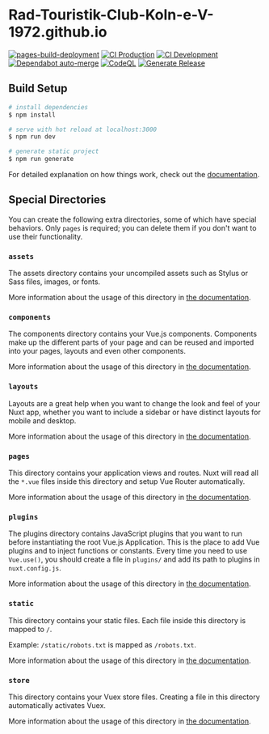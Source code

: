 # Rad-Touristik-Club-Koln-e-V-1972.github.io

[![pages-build-deployment](https://github.com/Rad-Touristik-Club-Koln-e-V-1972/Rad-Touristik-Club-Koln-e-V-1972.github.io/actions/workflows/pages/pages-build-deployment/badge.svg)](https://github.com/Rad-Touristik-Club-Koln-e-V-1972/Rad-Touristik-Club-Koln-e-V-1972.github.io/actions/workflows/pages/pages-build-deployment)
[![CI Production](https://github.com/Rad-Touristik-Club-Koln-e-V-1972/Rad-Touristik-Club-Koln-e-V-1972.github.io/actions/workflows/ci_production.yml/badge.svg)](https://github.com/Rad-Touristik-Club-Koln-e-V-1972/Rad-Touristik-Club-Koln-e-V-1972.github.io/actions/workflows/ci_production.yml)
[![CI Development](https://github.com/Rad-Touristik-Club-Koln-e-V-1972/Rad-Touristik-Club-Koln-e-V-1972.github.io/actions/workflows/ci_development.yml/badge.svg)](https://github.com/Rad-Touristik-Club-Koln-e-V-1972/Rad-Touristik-Club-Koln-e-V-1972.github.io/actions/workflows/ci_development.yml)
[![Dependabot auto-merge](https://github.com/Rad-Touristik-Club-Koln-e-V-1972/Rad-Touristik-Club-Koln-e-V-1972.github.io/actions/workflows/dependabot_auto-merge.yml/badge.svg)](https://github.com/Rad-Touristik-Club-Koln-e-V-1972/Rad-Touristik-Club-Koln-e-V-1972.github.io/actions/workflows/dependabot_auto-merge.yml)
[![CodeQL](https://github.com/Rad-Touristik-Club-Koln-e-V-1972/Rad-Touristik-Club-Koln-e-V-1972.github.io/actions/workflows/codeql-analysis.yml/badge.svg)](https://github.com/Rad-Touristik-Club-Koln-e-V-1972/Rad-Touristik-Club-Koln-e-V-1972.github.io/actions/workflows/codeql-analysis.yml)
[![Generate Release](https://github.com/Rad-Touristik-Club-Koln-e-V-1972/Rad-Touristik-Club-Koln-e-V-1972.github.io/actions/workflows/generate_release.yml/badge.svg)](https://github.com/Rad-Touristik-Club-Koln-e-V-1972/Rad-Touristik-Club-Koln-e-V-1972.github.io/actions/workflows/generate_release.yml)

## Build Setup

```bash
# install dependencies
$ npm install

# serve with hot reload at localhost:3000
$ npm run dev

# generate static project
$ npm run generate
```

For detailed explanation on how things work, check out the [documentation](https://nuxtjs.org).

## Special Directories

You can create the following extra directories, some of which have special behaviors. Only `pages` is required; you can delete them if you don't want to use their functionality.

### `assets`

The assets directory contains your uncompiled assets such as Stylus or Sass files, images, or fonts.

More information about the usage of this directory in [the documentation](https://nuxtjs.org/docs/2.x/directory-structure/assets).

### `components`

The components directory contains your Vue.js components. Components make up the different parts of your page and can be reused and imported into your pages, layouts and
even other components.

More information about the usage of this directory in [the documentation](https://nuxtjs.org/docs/2.x/directory-structure/components).

### `layouts`

Layouts are a great help when you want to change the look and feel of your Nuxt app, whether you want to include a sidebar or have distinct layouts for mobile and desktop.

More information about the usage of this directory in [the documentation](https://nuxtjs.org/docs/2.x/directory-structure/layouts).

### `pages`

This directory contains your application views and routes. Nuxt will read all the `*.vue` files inside this directory and setup Vue Router automatically.

More information about the usage of this directory in [the documentation](https://nuxtjs.org/docs/2.x/get-started/routing).

### `plugins`

The plugins directory contains JavaScript plugins that you want to run before instantiating the root Vue.js Application. This is the place to add Vue plugins and
to inject functions or constants. Every time you need to use `Vue.use()`, you should create a file in `plugins/` and add its path to plugins in `nuxt.config.js`.

More information about the usage of this directory in [the documentation](https://nuxtjs.org/docs/2.x/directory-structure/plugins).

### `static`

This directory contains your static files. Each file inside this directory is mapped to `/`.

Example: `/static/robots.txt` is mapped as `/robots.txt`.

More information about the usage of this directory in [the documentation](https://nuxtjs.org/docs/2.x/directory-structure/static).

### `store`

This directory contains your Vuex store files. Creating a file in this directory automatically activates Vuex.

More information about the usage of this directory in [the documentation](https://nuxtjs.org/docs/2.x/directory-structure/store).
